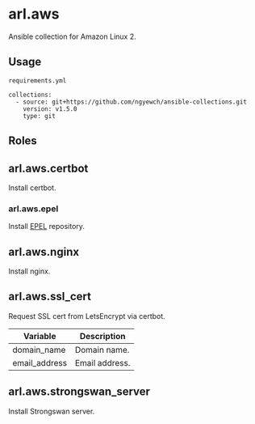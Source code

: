 # arl.aws

Ansible collection for Amazon Linux 2.

## Usage

`requirements.yml`
```
collections:
  - source: git+https://github.com/ngyewch/ansible-collections.git
    version: v1.5.0
    type: git
``````

## Roles

## arl.aws.certbot

Install certbot.

### arl.aws.epel

Install [EPEL](https://docs.fedoraproject.org/en-US/epel/) repository.

## arl.aws.nginx

Install nginx.

## arl.aws.ssl_cert

Request SSL cert from LetsEncrypt via certbot.

| Variable | Description |
| --- | --- |
| domain_name | Domain name. |
| email_address | Email address. |

## arl.aws.strongswan_server

Install Strongswan server.
